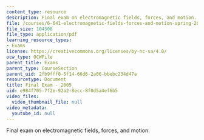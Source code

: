 ```yaml
---
content_type: resource
description: Final exam on electromagnetic fields, forces, and motion.
file: /courses/6-641-electromagnetic-fields-forces-and-motion-spring-2005/e984f7057f2e92a28ecc8f0d5a4ef6b5_finalsp05.pdf
file_size: 104508
file_type: application/pdf
learning_resource_types:
- Exams
license: https://creativecommons.org/licenses/by-nc-sa/4.0/
ocw_type: OCWFile
parent_title: Exams
parent_type: CourseSection
parent_uid: 2fb9fff0-5f14-66d6-2a06-bbebc234d47a
resourcetype: Document
title: Final Exam - 2005
uid: e984f705-7f2e-92a2-8ecc-8f0d5a4ef6b5
video_files:
  video_thumbnail_file: null
video_metadata:
  youtube_id: null
---
```

Final exam on electromagnetic fields, forces, and motion.